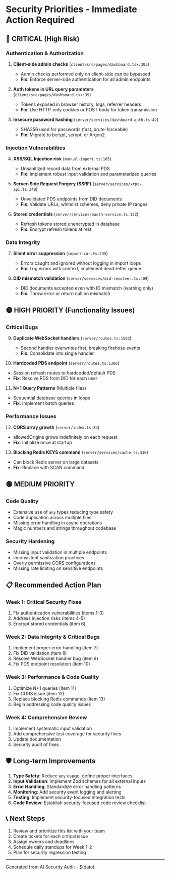 # Security Priorities - Immediate Action Required

## 🔴 CRITICAL (High Risk)

### Authentication & Authorization
1. **Client-side admin checks** (`client/src/pages/dashboard.tsx:303`)
   - Admin checks performed only on client-side can be bypassed
   - **Fix**: Enforce server-side authentication for all admin endpoints

2. **Auth tokens in URL query parameters** (`client/src/pages/dashboard.tsx:39`)
   - Tokens exposed in browser history, logs, referrer headers
   - **Fix**: Use HTTP-only cookies or POST body for token transmission

3. **Insecure password hashing** (`server/services/dashboard-auth.ts:42`)
   - SHA256 used for passwords (fast, brute-forceable)
   - **Fix**: Migrate to bcrypt, scrypt, or Argon2

### Injection Vulnerabilities
4. **XSS/SQL Injection risk** (`manual-import.ts:105`)
   - Unsanitized record data from external PDS
   - **Fix**: Implement robust input validation and parameterized queries

5. **Server-Side Request Forgery (SSRF)** (`server/services/xrpc-api.ts:349`)
   - Unvalidated PDS endpoints from DID documents
   - **Fix**: Validate URLs, whitelist schemes, deny private IP ranges

6. **Stored credentials** (`server/services/oauth-service.ts:122`)
   - Refresh tokens stored unencrypted in database
   - **Fix**: Encrypt refresh tokens at rest

### Data Integrity
7. **Silent error suppression** (`import-car.ts:235`)
   - Errors caught and ignored without logging in import loops
   - **Fix**: Log errors with context, implement dead-letter queue

8. **DID mismatch validation** (`server/services/did-resolver.ts:409`)
   - DID documents accepted even with ID mismatch (warning only)
   - **Fix**: Throw error or return null on mismatch

## 🟡 HIGH PRIORITY (Functionality Issues)

### Critical Bugs
9. **Duplicate WebSocket handlers** (`server/routes.ts:1563`)
   - Second handler overwrites first, breaking firehose events
   - **Fix**: Consolidate into single handler

10. **Hardcoded PDS endpoint** (`server/routes.ts:1306`)
   - Session refresh routes to hardcoded/default PDS
   - **Fix**: Resolve PDS from DID for each user

11. **N+1 Query Patterns** (Multiple files)
   - Sequential database queries in loops
   - **Fix**: Implement batch queries

### Performance Issues
12. **CORS array growth** (`server/index.ts:84`)
   - allowedOrigins grows indefinitely on each request
   - **Fix**: Initialize once at startup

13. **Blocking Redis KEYS command** (`server/services/cache.ts:310`)
   - Can block Redis server on large datasets
   - **Fix**: Replace with SCAN command

## 🟢 MEDIUM PRIORITY

### Code Quality
- Extensive use of `any` types reducing type safety
- Code duplication across multiple files
- Missing error handling in async operations
- Magic numbers and strings throughout codebase

### Security Hardening
- Missing input validation in multiple endpoints
- Inconsistent sanitization practices
- Overly permissive CORS configurations
- Missing rate limiting on sensitive endpoints

## 📋 Recommended Action Plan

### Week 1: Critical Security Fixes
1. Fix authentication vulnerabilities (items 1-3)
2. Address injection risks (items 4-5)
3. Encrypt stored credentials (item 6)

### Week 2: Data Integrity & Critical Bugs
1. Implement proper error handling (item 7)
2. Fix DID validation (item 8)
3. Resolve WebSocket handler bug (item 9)
4. Fix PDS endpoint resolution (item 10)

### Week 3: Performance & Code Quality
1. Optimize N+1 queries (item 11)
2. Fix CORS issue (item 12)
3. Replace blocking Redis commands (item 13)
4. Begin addressing code quality issues

### Week 4: Comprehensive Review
1. Implement systematic input validation
2. Add comprehensive test coverage for security fixes
3. Update documentation
4. Security audit of fixes

## 🛡️ Long-term Improvements

1. **Type Safety**: Reduce `any` usage, define proper interfaces
2. **Input Validation**: Implement Zod schemas for all external inputs
3. **Error Handling**: Standardize error handling patterns
4. **Monitoring**: Add security event logging and alerting
5. **Testing**: Implement security-focused integration tests
6. **Code Review**: Establish security-focused code review checklist

## 📞 Next Steps

1. Review and prioritize this list with your team
2. Create tickets for each critical issue
3. Assign owners and deadlines
4. Schedule daily standups for Week 1-2
5. Plan for security regression testing

---
Generated from AI Security Audit - $(date)
